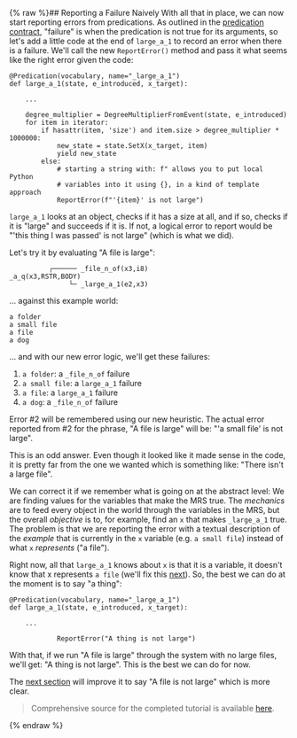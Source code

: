 {% raw %}## Reporting a Failure Naively
With all that in place, we can now start reporting errors from predications. As outlined in the [predication contract](https://blog.inductorsoftware.com/docsproto/howto/devhowto/devhowtoPredicationContract), "failure" is when the predication is not true for its arguments, so let's add a little code at the end of `large_a_1` to record an error when there is a failure. We'll call the new `ReportError()` method and pass it what seems like the right error given the code:

```
@Predication(vocabulary, name="_large_a_1")
def large_a_1(state, e_introduced, x_target):

    ...
    
    degree_multiplier = DegreeMultiplierFromEvent(state, e_introduced)
    for item in iterator:
        if hasattr(item, 'size') and item.size > degree_multiplier * 1000000:
            new_state = state.SetX(x_target, item)
            yield new_state
        else:
            # starting a string with: f" allows you to put local Python
            # variables into it using {}, in a kind of template approach
            ReportError(f"'{item}' is not large")
```

`large_a_1` looks at an object, checks if it has a size at all, and if so, checks if it is "large" and succeeds if it is. If not, a logical error to report would be "'this thing I was passed' is not large" (which is what we did).

Let's try it by evaluating "A file is large":

```
          ┌────── _file_n_of(x3,i8)
_a_q(x3,RSTR,BODY)    
               └─ _large_a_1(e2,x3)
```

... against this example world:

```
a folder
a small file
a file
a dog
```

... and with our new error logic, we'll get these failures:

1. `a folder`: a `_file_n_of` failure
2. `a small file`: a `large_a_1` failure
3. `a file`: a `large_a_1` failure
4. `a dog`: a `_file_n_of` failure

Error #2 will be remembered using our new heuristic. The actual error reported from #2 for the phrase, "A file is large" will be: "'a small file' is not large". 

This is an odd answer.  Even though it looked like it made sense in the code, it is pretty far from the one we wanted which is something like: "There isn't a large file". 

We can correct it if we remember what is going on at the abstract level: We are finding values for the variables that make the MRS true.  The *mechanics* are to feed every object in the world through the variables in the MRS, but the overall *objective* is to, for example, find an `x` that makes `_large_a_1` true.  The problem is that we are reporting the error with a textual description of the *example* that is currently in the `x` variable (e.g. `a small file`) instead of what `x` *represents* ("a file").  

Right now, all that `large_a_1` knows about `x` is that it is a variable, it doesn't know that x represents `a file` (we'll fix this [next](https://blog.inductorsoftware.com/docsproto/howto/devhowto/devhowtoConceptualFailures)). So, the best we can do at the moment is to say "a thing":

```
@Predication(vocabulary, name="_large_a_1")
def large_a_1(state, e_introduced, x_target):
    
    ...
    
            ReportError("A thing is not large")
```

With that, if we run "A file is large" through the system with no large files, we'll get: "A thing is not large".  This is the best we can do for now. 

The [next section](https://blog.inductorsoftware.com/docsproto/howto/devhowto/devhowtoConceptualFailures) will improve it to say "A file is not large" which is more clear.

> Comprehensive source for the completed tutorial is available [here](https://github.com/EricZinda/Perplexity).

<update date omitted for speed>{% endraw %}